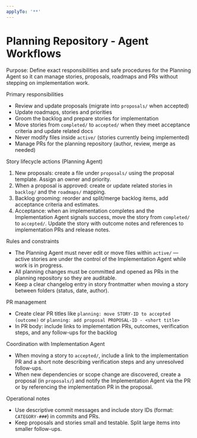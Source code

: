 ```yaml
---
applyTo: '**'
---
```


# Planning Repository - Agent Workflows

Purpose: Define exact responsibilities and safe procedures for the Planning Agent so it can manage stories, proposals, roadmaps and PRs without stepping on implementation work.

Primary responsibilities
- Review and update proposals (migrate into `proposals/` when accepted)
- Update roadmaps, stories and priorities
- Groom the backlog and prepare stories for implementation
- Move stories from `completed/` to `accepted/` when they meet acceptance criteria and update related docs
- Never modify files inside `active/` (stories currently being implemented)
- Manage PRs for the planning repository (author, review, merge as needed)

Story lifecycle actions (Planning Agent)
1. New proposals: create a file under `proposals/` using the proposal template. Assign an owner and priority.
2. When a proposal is approved: create or update related stories in `backlog/` and the `roadmaps/` mapping.
3. Backlog grooming: reorder and split/merge backlog items, add acceptance criteria and estimates.
4. Acceptance: when an implementation completes and the Implementation Agent signals success, move the story from `completed/` to `accepted/`. Update the story with outcome notes and references to implementation PRs and release notes.

Rules and constraints
- The Planning Agent must never edit or move files within `active/` — active stories are under the control of the Implementation Agent while work is in progress.
- All planning changes must be committed and opened as PRs in the planning repository so they are auditable.
- Keep a clear changelog entry in story frontmatter when moving a story between folders (status, date, author).

PR management
- Create clear PR titles like `planning: move STORY-ID to accepted (outcome)` or `planning: add proposal PROPOSAL-ID - <short title>`
- In PR body: include links to implementation PRs, outcomes, verification steps, and any follow-ups for the backlog

Coordination with Implementation Agent
- When moving a story to `accepted/`, include a link to the implementation PR and a short note describing verification steps and any unresolved follow-ups.
- When new dependencies or scope change are discovered, create a proposal (in `proposals/`) and notify the Implementation Agent via the PR or by referencing the implementation PR in the proposal.

Operational notes
- Use descriptive commit messages and include story IDs (format: `CATEGORY-###`) in commits and PRs.
- Keep proposals and stories small and testable. Split large items into smaller follow-ups.
